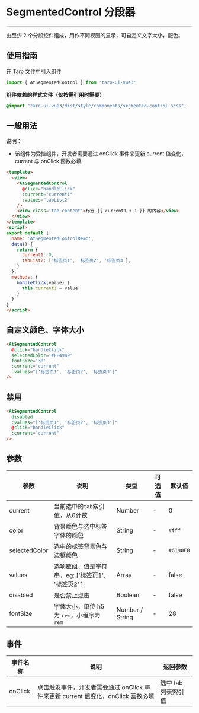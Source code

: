 # SegmentedControl 分段器

---
由至少 2 个分段控件组成，用作不同视图的显示，可自定义文字大小，配色。

## 使用指南

在 Taro 文件中引入组件

```typescript
import { AtSegmentedControl } from 'taro-ui-vue3'
```

**组件依赖的样式文件（仅按需引用时需要）**

```scss
@import "taro-ui-vue3/dist/style/components/segmented-control.scss";
```

## 一般用法
说明：

* 该组件为受控组件，开发者需要通过 onClick 事件来更新 current 值变化，current 与 onClick 函数必填



```html
<template>
  <view>
    <AtSegmentedControl
      @click="handleClick"
      :current="current1"
      :values="tabList2"
    />
    <view class='tab-content'>标签 {{ current1 + 1 }} 的内容</view>
  </view>
</template>
<script>
export default {
  name: 'AtSegmentedControlDemo',
  data() {
    return {
      current1: 0,
      tabList2: ['标签页1', '标签页2', '标签页3'],
    }
  },
  methods: {
    handleClick(value) {
      this.current1 = value
    }
  }
}
</script>
```


## 自定义颜色、字体大小


```html
<AtSegmentedControl
  @click="handleClick"
  selectedColor='#FF4949'
  fontSize='30'
  :current="current"
  :values="['标签页1', '标签页2', '标签页3']"
/>


```


## 禁用


```html
<AtSegmentedControl
  disabled
  :values="['标签页1', '标签页2', '标签页3']"
  @click="handleClick"
  :current="current"
/>
```


## 参数

| 参数       | 说明                                   | 类型    | 可选值                                                              | 默认值   |
| ---------- | -------------------------------------- | ------- | ------------------------------------------------------------------- | -------- |
| current | 当前选中的`tab`索引值，从0计数  | Number  | - | 0 |
| color     | 背景颜色与选中标签字体的颜色  | String | - | `#fff` |
| selectedColor  | 选中的标签背景色与边框颜色  | String | - | `#6190E8` |
| values | 选项数组，值是字符串，eg: ['标签页1', '标签页2' ] | Array  | - | false |
| disabled | 是否禁止点击 | Boolean  | - | false |
| fontSize | 字体大小，单位 h5 为 `rem`，小程序为 `rem` | Number / String  | - | 28 |

## 事件

| 事件名称 | 说明          | 返回参数  |
|---------- |-------------- |---------- |
| onClick | 点击触发事件，开发者需要通过 onClick 事件来更新 current 值变化，onClick 函数必填  | 选中 tab 列表索引值  |
